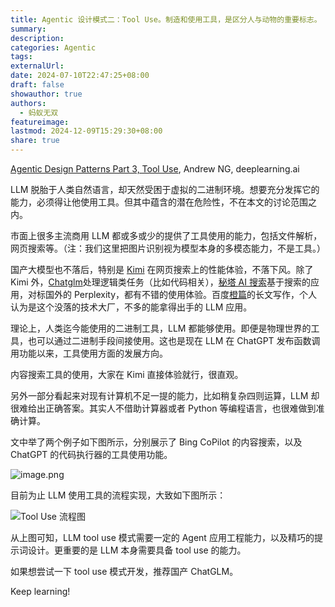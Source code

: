 ```yaml
---
title: Agentic 设计模式二：Tool Use。制造和使用工具，是区分人与动物的重要标志。
summary: 
description: 
categories: Agentic
tags: 
externalUrl: 
date: 2024-07-10T22:47:25+08:00
draft: false
showauthor: true
authors:
  - 蚂蚁无双
featureimage: 
lastmod: 2024-12-09T15:29:30+08:00
share: true
---
```


[Agentic Design Patterns Part 3, Tool Use](https://www.deeplearning.ai/the-batch/agentic-design-patterns-part-3-tool-use/?ref=dl-staging-website.ghost.io), Andrew NG, deeplearning.ai

LLM 脱胎于人类自然语言，却天然受困于虚拟的二进制环境。想要充分发挥它的能力，必须得让他使用工具。但其中蕴含的潜在危险性，不在本文的讨论范围之内。

市面上很多主流商用 LLM 都或多或少的提供了工具使用的能力，包括文件解析，网页搜索等。（注：我们这里把图片识别视为模型本身的多模态能力，不是工具。）

国产大模型也不落后，特别是 [Kimi](https://kimi.moonshot.cn/) 在网页搜索上的性能体验，不落下风。除了 Kimi 外，[Chatglm](https://chatglm.cn/main/alltoolsdetail)处理逻辑类任务（比如代码相关），[秘塔 AI 搜索](https://metaso.cn/)基于搜索的应用，对标国外的 Perplexity，都有不错的使用体验。百度[橙篇](https://cp.baidu.com/chat?type=compose)的长文写作，个人认为是这个没落的技术大厂，不多的能拿得出手的 LLM 应用。

理论上，人类迄今能使用的二进制工具，LLM 都能够使用。即便是物理世界的工具，也可以通过二进制手段间接使用。这也是现在 LLM 在 ChatGPT 发布函数调用功能以来，工具使用方面的发展方向。

内容搜索工具的使用，大家在 Kimi 直接体验就行，很直观。

另外一部分看起来对现有计算机不足一提的能力，比如稍复杂四则运算，LLM 却很难给出正确答案。其实人不借助计算器或者 Python 等编程语言，也很难做到准确计算。

文中举了两个例子如下图所示，分别展示了 Bing CoPilot 的内容搜索，以及 ChatGPT 的代码执行器的工具使用功能。

![image.png](https://picgo202.oss-cn-hangzhou.aliyuncs.com/20240711221523.png)

目前为止 LLM 使用工具的流程实现，大致如下图所示：

![Tool Use 流程图](https://picgo202.oss-cn-hangzhou.aliyuncs.com/20240711233632.png)

从上图可知，LLM tool use 模式需要一定的 Agent 应用工程能力，以及精巧的提示词设计。更重要的是 LLM 本身需要具备 tool use 的能力。

如果想尝试一下 tool use 模式开发，推荐国产 ChatGLM。

Keep learning!
